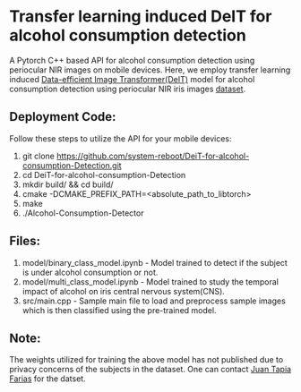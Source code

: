 # Transfer learning induced DeIT for alcohol consumption detection

A Pytorch C++ based API for alcohol consumption detection using periocular NIR images on mobile devices. Here, we employ transfer learning induced [Data-efficient Image Transformer(DeIT)](https://arxiv.org/pdf/2012.12877.pdf) model for alcohol consumption detection using periocular NIR iris images [dataset](https://ieee-dataport.org/documents/nir-iris-images-under-alcohol-effect). 

## Deployment Code:

Follow these steps to utilize the API for your mobile devices:

1. git clone https://github.com/system-reboot/DeiT-for-alcohol-consumption-Detection.git
2. cd DeiT-for-alcohol-consumption-Detection
3. mkdir build/ && cd build/
4. cmake -DCMAKE_PREFIX_PATH=<absolute_path_to_libtorch>
5. make
6. ./Alcohol-Consumption-Detector <path to your image file>

## Files:

1. model/binary_class_model.ipynb - Model trained to detect if the subject is under alcohol consumption or not.
2. model/multi_class_model.ipynb - Model trained to study the temporal impact of alcohol on iris central nervous system(CNS).
3. src/main.cpp - Sample main file to load and preprocess sample images which is then classified using the pre-trained model.

## Note:

The weights utilized for training the above model has not published due to privacy concerns of the subjects in the dataset. One can contact [Juan Tapia Farias](https://scholar.google.es/citations?user=DtZ-bo8AAAAJ&hl=es) for the datset.
